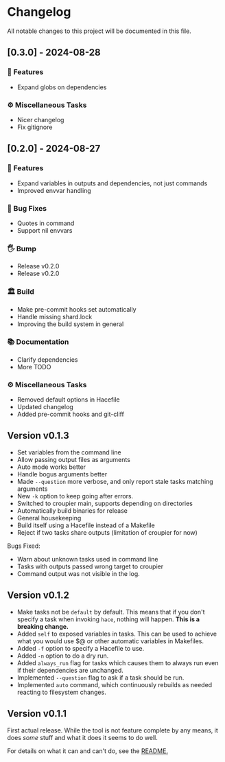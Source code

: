 # Changelog

All notable changes to this project will be documented in this file.

## [0.3.0] - 2024-08-28

### 🚀 Features

* Expand globs on dependencies

### ⚙️ Miscellaneous Tasks

* Nicer changelog
* Fix gitignore

## [0.2.0] - 2024-08-27

### 🚀 Features

* Expand variables in outputs and dependencies, not just commands
* Improved envvar handling

### 🐛 Bug Fixes

* Quotes in command
* Support nil envvars

### 🖐️ Bump

* Release v0.2.0
* Release v0.2.0

### 🏛️ Build

* Make pre-commit hooks set automatically
* Handle missing shard.lock
* Improving the build system in general

### 📚 Documentation

* Clarify dependencies
* More TODO

### ⚙️ Miscellaneous Tasks

* Removed default options in Hacefile
* Updated changelog
* Added pre-commit hooks and git-cliff

## Version v0.1.3

* Set variables from the command line
* Allow passing output files as arguments
* Auto mode works better
* Handle bogus arguments better
* Made `--question` more verbose, and only report stale tasks matching arguments
* New `-k` option to keep going after errors.
* Switched to croupier main, supports depending on directories
* Automatically build binaries for release
* General housekeeping
* Build itself using a Hacefile instead of a Makefile
* Reject if two tasks share outputs (limitation of croupier for now)

Bugs Fixed:

* Warn about unknown tasks used in command line
* Tasks with outputs passed wrong target to croupier
* Command output was not visible in the log.

## Version v0.1.2

* Make tasks not be `default` by default. This means that if you don't specify a task when invoking `hace`, nothing will happen. **This is a breaking change.**
* Added `self` to exposed variables in tasks. This can be used to achieve what you would use $@ or other automatic variables in Makefiles.
* Added `-f` option to specify a Hacefile to use.
* Added `-n` option to do a dry run.
* Added `always_run` flag for tasks which causes them to always run even if their dependencies are unchanged.
* Implemented `--question` flag to ask if a task should be run.
* Implemented `auto` command, which continuously rebuilds as needed reacting to filesystem changes.

## Version v0.1.1

First actual release. While the tool is not feature complete by any means,
it does *some* stuff and what it does it seems to do well.

For details on what it can and can't do, see the
[README.](https://github.com/ralsina/hace/blob/main/README.md)
